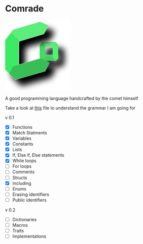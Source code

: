 # Comrade

![Comrade](/Comrade.svg)

A good programming language handcrafted by the comet himself

Take a look at [this](/grammer.txt) file to understand the grammar I am going for

v 0.1

- [x] Functions
- [x] Match Statments
- [x] Variables
- [x] Constants
- [x] Lists
- [x] If, Else if, Else statements
- [x] While loops
- [ ] For loops
- [ ] Comments
- [ ] Structs
- [x] Including
- [ ] Enums
- [ ] Erasing identifiers
- [ ] Public identifiers

v 0.2

- [ ] Dictionaries
- [ ] Macros
- [ ] Traits
- [ ] Implementations
